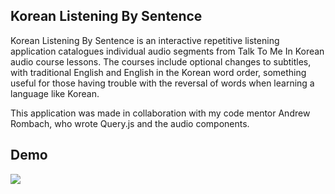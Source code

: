 ## Korean Listening By Sentence

Korean Listening By Sentence is an interactive repetitive listening application catalogues individual audio segments from Talk To Me In Korean
audio course lessons. The courses include optional changes to subtitles, with traditional English and English in the Korean word order, something
useful for those having trouble with the reversal of words when learning a language like Korean.

This application was made in collaboration with my code mentor Andrew Rombach, who wrote Query.js and the audio components.

## Demo

<kbd><img src="/src/images/korean_screen.gif" /></kbd>


